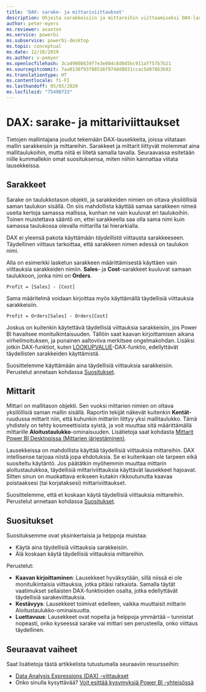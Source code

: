 ```yaml
---
title: 'DAX: sarake- ja mittariviittaukset'
description: Ohjeita sarakkeisiin ja mittareihin viittaamiseksi DAX-lausekkeissa.
author: peter-myers
ms.reviewer: asaxton
ms.service: powerbi
ms.subservice: powerbi-desktop
ms.topic: conceptual
ms.date: 12/18/2019
ms.author: v-pemyer
ms.openlocfilehash: 3ca49008639f7e3e084c8d045bc911aff57b7b21
ms.sourcegitcommit: 7aa0136f93f88516f97ddd8031ccac5d07863b92
ms.translationtype: HT
ms.contentlocale: fi-FI
ms.lasthandoff: 05/05/2020
ms.locfileid: "75498733"
---
```

# <a name="dax-column-and-measure-references"></a>DAX: sarake- ja mittariviittaukset

Tietojen mallintajana joudut tekemään DAX-lausekkeita, joissa viitataan mallin sarakkeisiin ja mittareihin. Sarakkeet ja mittarit liittyvät molemmat aina mallitaulukoihin, mutta niitä ei liitetä samalla tavalla. Seuraavassa esitetään niille kummallekin omat suosituksensa, miten niihin kannattaa viitata lausekkeissa.

## <a name="columns"></a>Sarakkeet

Sarake on taulukkotason objekti, ja sarakkeiden nimien on oltava yksilöllisiä saman taulukon sisällä. On siis mahdollista käyttää samaa sarakkeen nimeä useita kertoja samassa mallissa, kunhan ne vain kuuluvat eri taulukoihin. Toinen muistettava sääntö on, ettei sarakkeella saa olla sama nimi kuin samassa taulukossa olevalla mittarilla tai hierarkialla.

DAX ei yleensä pakota käyttämään _täydellistä_ viittausta sarakkeeseen. Täydellinen viittaus tarkoittaa, että sarakkeen nimen edessä on taulukon nimi.

Alla on esimerkki lasketun sarakkeen määrittämisestä käyttäen vain viittauksia sarakkeiden nimiin. **Sales**- ja **Cost**-sarakkeet kuuluvat samaan taulukkoon, jonka nimi on **Orders**.

```dax
Profit = [Sales] - [Cost]
```

Sama määritelmä voidaan kirjoittaa myös käyttämällä täydellisiä viittauksia sarakkeisiin.

```dax
Profit = Orders[Sales] - Orders[Cost]
```

Joskus on kuitenkin käytettävä täydellisiä viittauksia sarakkeisiin, jos Power BI havaitsee monitulkintaisuuden. Tällöin saat kaavan kirjoittamisen aikana virheilmoituksen, ja punainen aaltoviiva merkitsee ongelmakohdan. Lisäksi jotkin DAX-funktiot, kuten [LOOKUPVALUE](/dax/lookupvalue-function-dax)-DAX-funktio, edellyttävät täydellisten sarakkeiden käyttämistä.

Suosittelemme käyttämään aina täydellisiä viittauksia sarakkeisiin. Perustelut annetaan kohdassa [Suositukset](#recommendations).

## <a name="measures"></a>Mittarit

Mittari on mallitason objekti. Sen vuoksi mittarien nimien on oltava yksilöllisiä saman mallin sisällä. Raportin tekijät näkevät kuitenkin **Kentät**-ruudussa mittarit niin, että kuhunkin mittariin liittyy yksi mallitaulukko. Tämä yhdistely on tehty kosmeettisista syistä, ja voit muuttaa sitä määrittämällä mittarille **Aloitustaulukko**-ominaisuuden. Lisätietoja saat kohdasta [Mittarit Power BI Desktopissa (Mittarien järjestäminen)](../desktop-measures.md#organizing-your-measures).

Lausekkeissa on mahdollista käyttää täydellisiä viittauksia mittareihin. DAX intellisense tarjoaa niistä jopa ehdotuksia. Se ei kuitenkaan ole tarpeen eikä suositeltu käytäntö. Jos päätätkin myöhemmin muuttaa mittarin aloitustaulukkoa, täydellisiä mittariviittauksia käyttävät lausekkeet hajoavat. Sitten sinun on muokattava erikseen kutakin rikkoutunutta kaavaa poistaaksesi (tai korjataksesi) mittariviittaukset.

Suosittelemme, että et koskaan käytä täydellisiä viittauksia mittareihin. Perustelut annetaan kohdassa [Suositukset](#recommendations).

## <a name="recommendations"></a>Suositukset

Suosituksemme ovat yksinkertaisia ja helppoja muistaa:

- Käytä aina täydellisiä viittauksia sarakkeisiin.
- Älä koskaan käytä täydellisiä viittauksia mittareihin.

Perustelut:

- **Kaavan kirjoittaminen**: Lausekkeet hyväksytään, sillä niissä ei ole monitulkintaisia viittauksia, jotka pitäisi ratkaista. Samalla täytät vaatimukset sellaisten DAX-funktioiden osalta, jotka edellyttävät täydellisiä sarakeviittauksia.
- **Kestävyys**: Lausekkeet toimivat edelleen, vaikka muuttaisit mittarin Aloitustaulukko-ominaisuutta.
- **Luettavuus**: Lausekkeet ovat nopeita ja helppoja ymmärtää – tunnistat nopeasti, onko kyseessä sarake vai mittari sen perusteella, onko viittaus täydellinen.

## <a name="next-steps"></a>Seuraavat vaiheet

Saat lisätietoja tästä artikkelista tutustumalla seuraaviin resursseihin:

- [Data Analysis Expressions (DAX) -viittaukset](/dax/)
- Onko sinulla kysyttävää? [Voit esittää kysymyksiä Power BI -yhteisössä](https://community.powerbi.com/)
